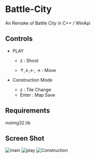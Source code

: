 # Battle-City
An Remake of Battle City in C++ / WinApi 

## Controls

- PLAY

  - z : Shoot

  - ↑,↓,←, → : Move

- Construction Mode

  - z : Tile Change
  - Enter : Map Save

## Requirements

msimg32.lib

## Screen Shot

![main](https://user-images.githubusercontent.com/54986748/87673554-b51cf700-c7af-11ea-9e6d-7457353cdade.PNG)
![play](https://user-images.githubusercontent.com/54986748/87673555-b5b58d80-c7af-11ea-9dc9-d6d5923c6659.PNG)
![Construction](https://user-images.githubusercontent.com/54986748/87673551-b3ebca00-c7af-11ea-91c7-d190aa0ab4ea.PNG)